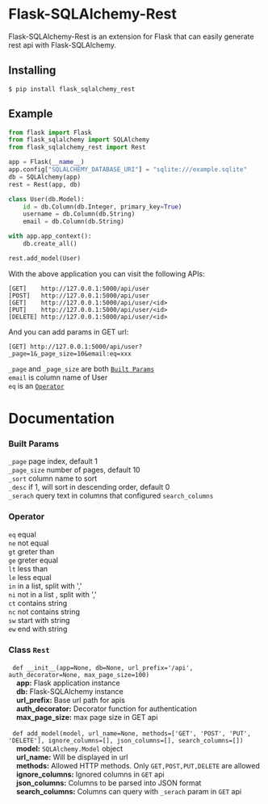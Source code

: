 Flask-SQLAlchemy-Rest
================

Flask-SQLAlchemy-Rest is an extension for Flask that can easily generate rest api with Flask-SQLAlchemy.

## Installing
```
$ pip install flask_sqlalchemy_rest
```

## Example
```python
from flask import Flask
from flask_sqlalchemy import SQLAlchemy
from flask_sqlalchemy_rest import Rest

app = Flask(__name__)
app.config["SQLALCHEMY_DATABASE_URI"] = "sqlite:///example.sqlite"
db = SQLAlchemy(app)
rest = Rest(app, db)

class User(db.Model):
    id = db.Column(db.Integer, primary_key=True)
    username = db.Column(db.String)
    email = db.Column(db.String)

with app.app_context():
    db.create_all()

rest.add_model(User)
```

With the above application you can visit the following APIs:
```
[GET]    http://127.0.0.1:5000/api/user
[POST]   http://127.0.0.1:5000/api/user
[GET]    http://127.0.0.1:5000/api/user/<id>
[PUT]    http://127.0.0.1:5000/api/user/<id>
[DELETE] http://127.0.0.1:5000/api/user/<id>
``` 
And you can add params in GET url:

```
[GET] http://127.0.0.1:5000/api/user?_page=1&_page_size=10&email:eq=xxx 
```
`_page` and `_page_size` are both [`Built Params`](#built-params)   
`email` is column name of User    
`eq` is an [`Operator`](#Operator)   


# Documentation 

### Built Params
`_page` page index, default 1    
`_page_size` number of pages, default 10    
`_sort` column name to sort     
`_desc` if 1, will sort in descending order, default 0   
`_serach` query text in columns that configured `search_columns`        

### Operator
`eq` equal   
`ne` not equal   
`gt` greter than   
`ge` greter equal   
`lt` less than   
`le` less equal   
`in` in a list, split with ','   
`ni` not in a list , split with ','    
`ct` contains string     
`nc` not contains string    
`sw` start with string      
`ew` end with string    

### Class `Rest`
&nbsp;&nbsp;```def __init__(app=None, db=None, url_prefix='/api', auth_decorator=None, max_page_size=100)```    
&nbsp;&nbsp;&nbsp;&nbsp;**app:** Flask application instance  
&nbsp;&nbsp;&nbsp;&nbsp;**db:**  Flask-SQLAlchemy instance   
&nbsp;&nbsp;&nbsp;&nbsp;**url_prefix:** Base url path for apis   
&nbsp;&nbsp;&nbsp;&nbsp;**auth_decorator:** Decorator function for authentication   
&nbsp;&nbsp;&nbsp;&nbsp;**max_page_size:** max page size in GET api  

&nbsp;&nbsp;```def add_model(model, url_name=None, methods=['GET', 'POST', 'PUT', 'DELETE'], ignore_columns=[], json_columns=[], search_columns=[])```   
&nbsp;&nbsp;&nbsp;&nbsp;**model:** `SQLAlchemy.Model` object  
&nbsp;&nbsp;&nbsp;&nbsp;**url_name:** Will be displayed in url    
&nbsp;&nbsp;&nbsp;&nbsp;**methods:** Allowed HTTP methods. Only `GET,POST,PUT,DELETE` are allowed    
&nbsp;&nbsp;&nbsp;&nbsp;**ignore_columns:** Ignored columns in `GET` api     
&nbsp;&nbsp;&nbsp;&nbsp;**json_columns:** Columns to be parsed into JSON format   
&nbsp;&nbsp;&nbsp;&nbsp;**search_columns:** Columns can query with `_serach` param in `GET` api    

